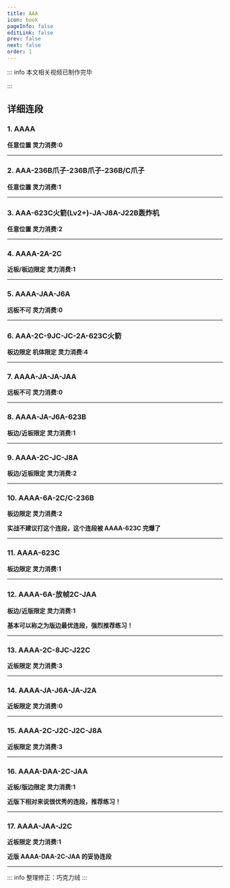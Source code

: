 ```yaml
---
title: AAA
icon: book
pageInfo: false
editLink: false
prev: false
next: false
order: 1
---
```


::: info 本文相关视频已制作完毕

<BiliBili bvid="BV1KgYbevEr2" width="60%" ratio="4:3"/>

:::

## **详细连段**

### 1. **AAAA**
**任意位置 灵力消费:0**


<BiliBili aid="112926534929118" cid="500001642777526" width="50%" ratio="4:3"/>

---

### 2. **AAA-236B爪子-236B爪子-236B/C爪子**
**任意位置 灵力消费:1**

<BiliBili aid="112926534929118" cid="500001642728290" width="50%" ratio="4:3"/>

---

### 3. **AAA-623C火箭(Lv2+)-JA-J8A-J22B轰炸机**
**任意位置 灵力消费:2**

<BiliBili aid="112926534929118" cid="500001642728428" width="50%" ratio="4:3"/>

---

### 4. **AAAA-2A-2C**
**近板/板边限定 灵力消费:1**

<BiliBili aid="112926534929118" cid="500001642756419" width="50%" ratio="4:3"/>

---

### 5. **AAAA-JAA-J6A**
**远板不可 灵力消费:0**


<BiliBili aid="112926534929118" cid="500001642762145" width="50%" ratio="4:3"/>

---

### 6. **AAA-2C-9JC-JC-2A-623C火箭**
**板边限定 机体限定 灵力消费:4**

<BiliBili aid="112926534929118" cid="500001642775517" width="50%" ratio="4:3"/>

---

### 7. **AAAA-JA-JA-JAA**
**远板不可 灵力消费:0**

<BiliBili aid="112926534929118" cid="500001642812539" width="50%" ratio="4:3"/>

---

### 8. **AAAA-JA-J6A-623B**
**板边/近板限定 灵力消费:1**

<BiliBili aid="112926534929118" cid="500001642816258" width="50%" ratio="4:3"/>

---

### 9. **AAAA-2C-JC-J8A**
**板边/近板限定 灵力消费:2**

<BiliBili aid="112926534929118" cid="500001642873106" width="50%" ratio="4:3"/>

---

### 10. **AAAA-6A-2C/C-236B**
**板边限定 灵力消费:2**

<BiliBili aid="112926534929118" cid="500001642881232" width="50%" ratio="4:3"/>

**实战不建议打这个连段，这个连段被 AAAA-623C 完爆了**

---

### 11. **AAAA-623C**
**板边限定 灵力消费:1**

<BiliBili aid="112926534929118" cid="500001642884001" width="50%" ratio="4:3"/>

---

### 12. **AAAA-6A-放帧2C-JAA**
**板边/近版限定 灵力消费:1**

<BiliBili aid="112926534929118" cid="500001642885932" width="50%" ratio="4:3"/>

**基本可以称之为版边最优连段，强烈推荐练习！**

---

### 13. **AAAA-2C-8JC-J22C**
**近板限定 灵力消费:3**

<BiliBili aid="112926534929118" cid="500001642891517" width="50%" ratio="4:3"/>

---

### 14. **AAAA-JA-J6A-JA-J2A**
**近板限定 灵力消费:0**

<BiliBili aid="112926534929118" cid="500001642892199" width="50%" ratio="4:3"/>

---

### 15. **AAAA-2C-J2C-J2C-J8A**
**近板限定 灵力消费:3**

<BiliBili aid="112926534929118" cid="500001642893596" width="50%" ratio="4:3"/>

---

### 16. **AAAA-DAA-2C-JAA**
**近板/版边限定 灵力消费:1**

<BiliBili aid="112926534929118" cid="500001642908705" width="50%" ratio="4:3"/>

**近版下相对来说很优秀的连段，推荐练习！**

---

### 17. **AAAA-JAA-J2C**
**近板限定 灵力消费:1**

<BiliBili aid="112926534929118" cid="500001642910678" width="50%" ratio="4:3"/>

**近版 AAAA-DAA-2C-JAA 的妥协连段**

---
::: info
整理修正：巧克力绒
:::